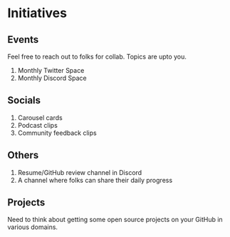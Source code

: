 # Initiatives

## Events
Feel free to reach out to folks for collab. Topics are upto you.
1. Monthly Twitter Space
2. Monthly Discord Space

## Socials
1. Carousel cards
2. Podcast clips
3. Community feedback clips

## Others
1. Resume/GitHub review channel in Discord
2. A channel where folks can share their daily progress

## Projects
Need to think about getting some open source projects on your GitHub in various domains.
